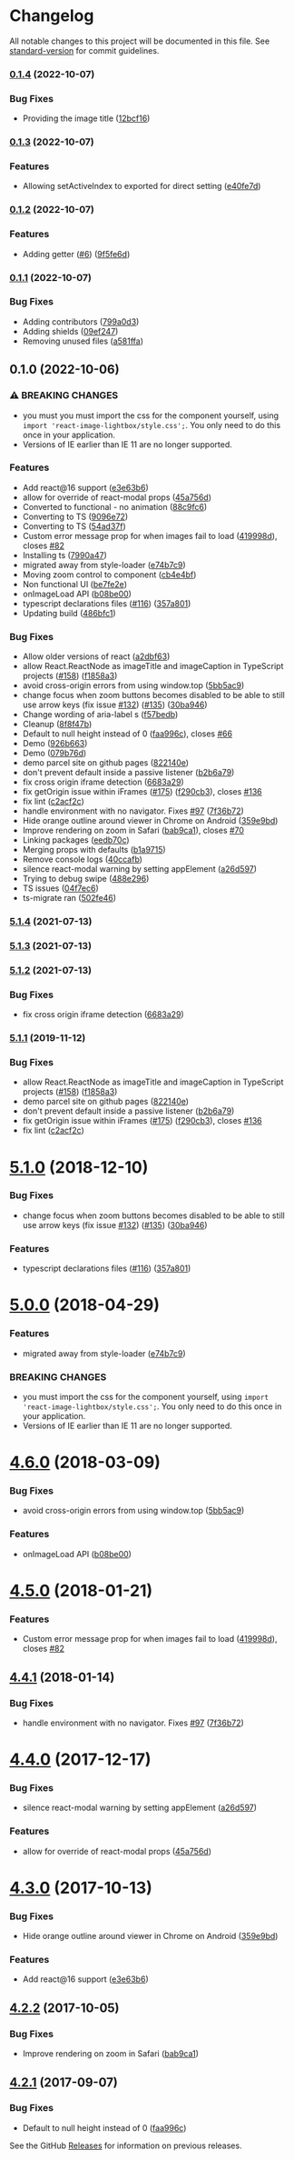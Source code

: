 # Changelog

All notable changes to this project will be documented in this file. See [standard-version](https://github.com/conventional-changelog/standard-version) for commit guidelines.

### [0.1.4](https://github.com/christopher-caldwell/react-image-lightbox/compare/v0.1.3...v0.1.4) (2022-10-07)


### Bug Fixes

* Providing the image title ([12bcf16](https://github.com/christopher-caldwell/react-image-lightbox/commit/12bcf16b572b22b4a6bc54a4ea7d11892a65e180))

### [0.1.3](https://github.com/christopher-caldwell/react-image-lightbox/compare/v0.1.2...v0.1.3) (2022-10-07)


### Features

* Allowing setActiveIndex to exported for direct setting ([e40fe7d](https://github.com/christopher-caldwell/react-image-lightbox/commit/e40fe7d13a78254825754d909d8be1c0c39ca969))

### [0.1.2](https://github.com/christopher-caldwell/react-image-lightbox/compare/v0.1.1...v0.1.2) (2022-10-07)


### Features

* Adding getter ([#6](https://github.com/christopher-caldwell/react-image-lightbox/issues/6)) ([9f5fe6d](https://github.com/christopher-caldwell/react-image-lightbox/commit/9f5fe6d496ab2fdb9032383acbc2b4ca2e120229))

### [0.1.1](https://github.com/christopher-caldwell/react-image-lightbox/compare/v0.1.0...v0.1.1) (2022-10-07)


### Bug Fixes

* Adding contributors ([799a0d3](https://github.com/christopher-caldwell/react-image-lightbox/commit/799a0d3f5770b29a979287bbac43769419e42801))
* Adding shields ([09ef247](https://github.com/christopher-caldwell/react-image-lightbox/commit/09ef247e4a811fe7846fc709fbbb4d8d16a712f5))
* Removing unused files ([a581ffa](https://github.com/christopher-caldwell/react-image-lightbox/commit/a581ffaae01d86160f8b08166c17b9bf5691846f))

## 0.1.0 (2022-10-06)


### ⚠ BREAKING CHANGES

* you must you must import the css for the component yourself,
using `import 'react-image-lightbox/style.css';`. You only need to do this
once in your application.
* Versions of IE earlier than IE 11 are no longer supported.

### Features

* Add react@16 support ([e3e63b6](https://github.com/christopher-caldwell/react-image-lightbox/commit/e3e63b69a66590a83d913d69ea9c05f921023c1a))
* allow for override of react-modal props ([45a756d](https://github.com/christopher-caldwell/react-image-lightbox/commit/45a756d69a459a59281d4e2f90fe429402abf26a))
* Converted to functional - no animation ([88c9fc6](https://github.com/christopher-caldwell/react-image-lightbox/commit/88c9fc6c9915a2d447a8fe05e71b8a00634f7966))
* Converting to TS ([9096e72](https://github.com/christopher-caldwell/react-image-lightbox/commit/9096e7265404135f2a348036b26387605d65c086))
* Converting to TS ([54ad37f](https://github.com/christopher-caldwell/react-image-lightbox/commit/54ad37f82b4cf00196b43cfd74ec27f26d26b5a8))
* Custom error message prop for when images fail to load ([419998d](https://github.com/christopher-caldwell/react-image-lightbox/commit/419998d94d449c305a4482d576753503f8da0b63)), closes [#82](https://github.com/christopher-caldwell/react-image-lightbox/issues/82)
* Installing ts ([7990a47](https://github.com/christopher-caldwell/react-image-lightbox/commit/7990a475d28af0ff0bd2b3420a722d58431597b5))
* migrated away from style-loader ([e74b7c9](https://github.com/christopher-caldwell/react-image-lightbox/commit/e74b7c99eb4642a42631d2372b46645f044b8414))
* Moving zoom control to component ([cb4e4bf](https://github.com/christopher-caldwell/react-image-lightbox/commit/cb4e4bf0ca8d23d974ec0c709d1df335f52602ba))
* Non functional UI ([be7fe2e](https://github.com/christopher-caldwell/react-image-lightbox/commit/be7fe2eee80f949d6bac9265c927072dd5c84fbf))
* onImageLoad API ([b08be00](https://github.com/christopher-caldwell/react-image-lightbox/commit/b08be0081f2c4b99f4003105a2d1f3cfb4d0ce80))
* typescript declarations files ([#116](https://github.com/christopher-caldwell/react-image-lightbox/issues/116)) ([357a801](https://github.com/christopher-caldwell/react-image-lightbox/commit/357a801f1f799325708e36b281d332bdc73ed4b4))
* Updating build ([486bfc1](https://github.com/christopher-caldwell/react-image-lightbox/commit/486bfc1b09193b421915ece6c14e8600ad43331f))


### Bug Fixes

* Allow older versions of react ([a2dbf63](https://github.com/christopher-caldwell/react-image-lightbox/commit/a2dbf633873f72ccdeae9b57770e278a1a6167ed))
* allow React.ReactNode as imageTitle and imageCaption in TypeScript projects ([#158](https://github.com/christopher-caldwell/react-image-lightbox/issues/158)) ([f1858a3](https://github.com/christopher-caldwell/react-image-lightbox/commit/f1858a3efe25b66b850565b308688669bd7bab66))
* avoid cross-origin errors from using window.top ([5bb5ac9](https://github.com/christopher-caldwell/react-image-lightbox/commit/5bb5ac9cc06c7cb5a7447c74060c3e9c3f44fb07))
* change focus when zoom buttons becomes disabled to be able to still use arrow keys (fix issue [#132](https://github.com/christopher-caldwell/react-image-lightbox/issues/132)) ([#135](https://github.com/christopher-caldwell/react-image-lightbox/issues/135)) ([30ba946](https://github.com/christopher-caldwell/react-image-lightbox/commit/30ba9466e3b18cacf9f1647c7a3b33ae54348b2c))
* Change wording of aria-label s ([f57bedb](https://github.com/christopher-caldwell/react-image-lightbox/commit/f57bedb002ca29f8641de29cf1a08536880154ae))
* Cleanup ([8f8f47b](https://github.com/christopher-caldwell/react-image-lightbox/commit/8f8f47bf6ff613b981544d5bf79b5998de68825a))
* Default to null height instead of 0 ([faa996c](https://github.com/christopher-caldwell/react-image-lightbox/commit/faa996c1e767faa67b56118ead25ff1059bcd83f)), closes [#66](https://github.com/christopher-caldwell/react-image-lightbox/issues/66)
* Demo ([926b663](https://github.com/christopher-caldwell/react-image-lightbox/commit/926b66358e709861d9232a21b1c5873aa7183bf4))
* Demo ([079b76d](https://github.com/christopher-caldwell/react-image-lightbox/commit/079b76db182fc5bb9eb40ab6c2c7b7f54dc4f845))
* demo parcel site on github pages ([822140e](https://github.com/christopher-caldwell/react-image-lightbox/commit/822140ed665f55f664c1a5ea851f6b3aeaed31db))
* don't prevent default inside a passive listener ([b2b6a79](https://github.com/christopher-caldwell/react-image-lightbox/commit/b2b6a798671de7027635123baec8584e3fefaaf2))
* fix cross origin iframe detection ([6683a29](https://github.com/christopher-caldwell/react-image-lightbox/commit/6683a29639f0df2609849d9c71f7da0fa08a4882))
* fix getOrigin issue within iFrames ([#175](https://github.com/christopher-caldwell/react-image-lightbox/issues/175)) ([f290cb3](https://github.com/christopher-caldwell/react-image-lightbox/commit/f290cb344ac89f6359b39c0fd4ab8fe00bb36205)), closes [#136](https://github.com/christopher-caldwell/react-image-lightbox/issues/136)
* fix lint ([c2acf2c](https://github.com/christopher-caldwell/react-image-lightbox/commit/c2acf2ccd86610ad89f3af497e4eefc911da68ac))
* handle environment with no navigator. Fixes [#97](https://github.com/christopher-caldwell/react-image-lightbox/issues/97) ([7f36b72](https://github.com/christopher-caldwell/react-image-lightbox/commit/7f36b72b3ab82b3fca3de2b6d000c89a2d81d8aa))
* Hide orange outline around viewer in Chrome on Android ([359e9bd](https://github.com/christopher-caldwell/react-image-lightbox/commit/359e9bdc359a306a6be326f02632770ab6d3cf56))
* Improve rendering on zoom in Safari ([bab9ca1](https://github.com/christopher-caldwell/react-image-lightbox/commit/bab9ca146da0d9988352dd9d24b6393c911be073)), closes [#70](https://github.com/christopher-caldwell/react-image-lightbox/issues/70)
* Linking packages ([eedb70c](https://github.com/christopher-caldwell/react-image-lightbox/commit/eedb70ced5f53fd1c59b22d4528a13f794b0d96e))
* Merging props with defaults ([b1a9715](https://github.com/christopher-caldwell/react-image-lightbox/commit/b1a9715171640f196d77731c8a37a44e0b00df19))
* Remove console logs ([40ccafb](https://github.com/christopher-caldwell/react-image-lightbox/commit/40ccafbc939f2780f578733c2b658b1bc3ba8d20))
* silence react-modal warning by setting appElement ([a26d597](https://github.com/christopher-caldwell/react-image-lightbox/commit/a26d5978b623019ff87920aeaf82f5af9c0a59bf))
* Trying to debug swipe ([488e296](https://github.com/christopher-caldwell/react-image-lightbox/commit/488e296128d1c9f227985436c40ef5b18d3a40ef))
* TS issues ([04f7ec6](https://github.com/christopher-caldwell/react-image-lightbox/commit/04f7ec6548c3b6af083a751025c4a9f3d230e54f))
* ts-migrate ran ([502fe46](https://github.com/christopher-caldwell/react-image-lightbox/commit/502fe46defda0c067d57b1ef474ddecb34776c5b))

### [5.1.4](https://github.com/frontend-collective/react-image-lightbox/compare/v5.1.3...v5.1.4) (2021-07-13)

### [5.1.3](https://github.com/frontend-collective/react-image-lightbox/compare/v5.1.2...v5.1.3) (2021-07-13)

### [5.1.2](https://github.com/frontend-collective/react-image-lightbox/compare/v5.1.1...v5.1.2) (2021-07-13)


### Bug Fixes

* fix cross origin iframe detection ([6683a29](https://github.com/frontend-collective/react-image-lightbox/commit/6683a29639f0df2609849d9c71f7da0fa08a4882))

### [5.1.1](https://github.com/frontend-collective/react-image-lightbox/compare/v5.1.0...v5.1.1) (2019-11-12)


### Bug Fixes

* allow React.ReactNode as imageTitle and imageCaption in TypeScript projects ([#158](https://github.com/frontend-collective/react-image-lightbox/issues/158)) ([f1858a3](https://github.com/frontend-collective/react-image-lightbox/commit/f1858a3efe25b66b850565b308688669bd7bab66))
* demo parcel site on github pages ([822140e](https://github.com/frontend-collective/react-image-lightbox/commit/822140ed665f55f664c1a5ea851f6b3aeaed31db))
* don't prevent default inside a passive listener ([b2b6a79](https://github.com/frontend-collective/react-image-lightbox/commit/b2b6a798671de7027635123baec8584e3fefaaf2))
* fix getOrigin issue within iFrames ([#175](https://github.com/frontend-collective/react-image-lightbox/issues/175)) ([f290cb3](https://github.com/frontend-collective/react-image-lightbox/commit/f290cb344ac89f6359b39c0fd4ab8fe00bb36205)), closes [#136](https://github.com/frontend-collective/react-image-lightbox/issues/136)
* fix lint ([c2acf2c](https://github.com/frontend-collective/react-image-lightbox/commit/c2acf2ccd86610ad89f3af497e4eefc911da68ac))

<a name="5.1.0"></a>

# [5.1.0](https://github.com/frontend-collective/react-image-lightbox/compare/v5.0.0...v5.1.0) (2018-12-10)

### Bug Fixes

- change focus when zoom buttons becomes disabled to be able to still use arrow keys (fix issue [#132](https://github.com/frontend-collective/react-image-lightbox/issues/132)) ([#135](https://github.com/frontend-collective/react-image-lightbox/issues/135)) ([30ba946](https://github.com/frontend-collective/react-image-lightbox/commit/30ba946))

### Features

- typescript declarations files ([#116](https://github.com/frontend-collective/react-image-lightbox/issues/116)) ([357a801](https://github.com/frontend-collective/react-image-lightbox/commit/357a801))

<a name="5.0.0"></a>

# [5.0.0](https://github.com/frontend-collective/react-image-lightbox/compare/v4.6.0...v5.0.0) (2018-04-29)

### Features

- migrated away from style-loader ([e74b7c9](https://github.com/frontend-collective/react-image-lightbox/commit/e74b7c9))

### BREAKING CHANGES

- you must import the css for the component yourself,
  using `import 'react-image-lightbox/style.css';`. You only need to do this
  once in your application.
- Versions of IE earlier than IE 11 are no longer supported.

<a name="4.6.0"></a>

# [4.6.0](https://github.com/frontend-collective/react-image-lightbox/compare/v4.5.0...v4.6.0) (2018-03-09)

### Bug Fixes

- avoid cross-origin errors from using window.top ([5bb5ac9](https://github.com/frontend-collective/react-image-lightbox/commit/5bb5ac9))

### Features

- onImageLoad API ([b08be00](https://github.com/frontend-collective/react-image-lightbox/commit/b08be00))

<a name="4.5.0"></a>

# [4.5.0](https://github.com/frontend-collective/react-image-lightbox/compare/v4.4.1...v4.5.0) (2018-01-21)

### Features

- Custom error message prop for when images fail to load ([419998d](https://github.com/frontend-collective/react-image-lightbox/commit/419998d)), closes [#82](https://github.com/frontend-collective/react-image-lightbox/issues/82)

<a name="4.4.1"></a>

## [4.4.1](https://github.com/frontend-collective/react-image-lightbox/compare/v4.4.0...v4.4.1) (2018-01-14)

### Bug Fixes

- handle environment with no navigator. Fixes [#97](https://github.com/frontend-collective/react-image-lightbox/issues/97) ([7f36b72](https://github.com/frontend-collective/react-image-lightbox/commit/7f36b72))

<a name="4.4.0"></a>

# [4.4.0](https://github.com/frontend-collective/react-image-lightbox/compare/v4.3.0...v4.4.0) (2017-12-17)

### Bug Fixes

- silence react-modal warning by setting appElement ([a26d597](https://github.com/frontend-collective/react-image-lightbox/commit/a26d597))

### Features

- allow for override of react-modal props ([45a756d](https://github.com/frontend-collective/react-image-lightbox/commit/45a756d))

<a name="4.3.0"></a>

# [4.3.0](https://github.com/frontend-collective/react-image-lightbox/compare/v4.2.2...v4.3.0) (2017-10-13)

### Bug Fixes

- Hide orange outline around viewer in Chrome on Android ([359e9bd](https://github.com/frontend-collective/react-image-lightbox/commit/359e9bd))

### Features

- Add react@16 support ([e3e63b6](https://github.com/frontend-collective/react-image-lightbox/commit/e3e63b6))

<a name="4.2.2"></a>

## [4.2.2](https://github.com/frontend-collective/react-image-lightbox/compare/v4.2.1...v4.2.2) (2017-10-05)

### Bug Fixes

- Improve rendering on zoom in Safari ([bab9ca1](https://github.com/frontend-collective/react-image-lightbox/commit/bab9ca1))

<a name="4.2.1"></a>

## [4.2.1](https://github.com/frontend-collective/react-image-lightbox/compare/v4.1.0...v4.2.1) (2017-09-07)

### Bug Fixes

- Default to null height instead of 0 ([faa996c](https://github.com/frontend-collective/react-image-lightbox/commit/faa996c))

See the GitHub [Releases](https://github.com/frontend-collective/react-image-lightbox/releases) for information on previous releases.
